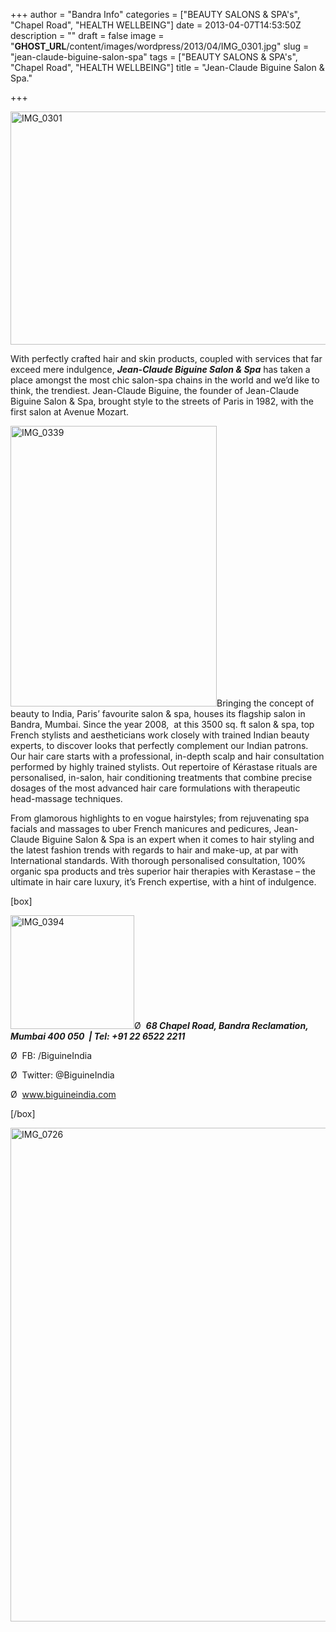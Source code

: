 +++
author = "Bandra Info"
categories = ["BEAUTY SALONS &amp; SPA's", "Chapel Road", "HEALTH WELLBEING"]
date = 2013-04-07T14:53:50Z
description = ""
draft = false
image = "__GHOST_URL__/content/images/wordpress/2013/04/IMG_0301.jpg"
slug = "jean-claude-biguine-salon-spa"
tags = ["BEAUTY SALONS &amp; SPA's", "Chapel Road", "HEALTH WELLBEING"]
title = "Jean-Claude Biguine Salon & Spa."

+++


<p><a href="https://i1.wp.com/bandra.info/wp-content/uploads/2013/04/IMG_0301.jpg?ssl=1"><img loading="lazy" class="aligncenter size-full wp-image-372" alt="IMG_0301" src="https://i1.wp.com/bandra.info/wp-content/uploads/2013/04/IMG_0301.jpg?resize=550%2C373&#038;ssl=1" width="550" height="373" srcset="https://i1.wp.com/bandra.info/wp-content/uploads/2013/04/IMG_0301.jpg?w=550&amp;ssl=1 550w, https://i1.wp.com/bandra.info/wp-content/uploads/2013/04/IMG_0301.jpg?resize=300%2C203&amp;ssl=1 300w" sizes="(max-width: 550px) 100vw, 550px" data-recalc-dims="1" /></a></p>
<p>With perfectly crafted hair and skin products, coupled with services that far exceed mere indulgence, <b><i>Jean-Claude Biguine Salon &amp; Spa</i></b> has taken a place amongst the most chic salon-spa chains in the world and we&#8217;d like to think, the trendiest. Jean-Claude Biguine, the founder of Jean-Claude Biguine Salon &amp; Spa, brought style to the streets of Paris in 1982, with the first salon at Avenue Mozart.</p>
<p><a href="https://i2.wp.com/bandra.info/wp-content/uploads/2013/04/IMG_0339.jpg?ssl=1"><img loading="lazy" class=" wp-image-373 alignright" alt="IMG_0339" src="https://i2.wp.com/bandra.info/wp-content/uploads/2013/04/IMG_0339.jpg?resize=330%2C449&#038;ssl=1" width="330" height="449" srcset="https://i2.wp.com/bandra.info/wp-content/uploads/2013/04/IMG_0339.jpg?w=550&amp;ssl=1 550w, https://i2.wp.com/bandra.info/wp-content/uploads/2013/04/IMG_0339.jpg?resize=220%2C300&amp;ssl=1 220w" sizes="(max-width: 330px) 100vw, 330px" data-recalc-dims="1" /></a>Bringing the concept of beauty to India, Paris’ favourite salon &amp; spa, houses its flagship salon in Bandra, Mumbai. Since the year 2008,  at this 3500 sq. ft salon &amp; spa, top French stylists and aestheticians work closely with trained Indian beauty experts, to discover looks that perfectly complement our Indian patrons. Our hair care starts with a professional, in-depth scalp and hair consultation performed by highly trained stylists. Out repertoire of Kérastase rituals are personalised, in-salon, hair conditioning treatments that combine precise dosages of the most advanced hair care formulations with therapeutic head-massage techniques.</p>
<p>From glamorous highlights to en vogue hairstyles; from rejuvenating spa facials and massages to uber French manicures and pedicures, Jean-Claude Biguine Salon &amp; Spa is an expert when it comes to hair styling and the latest fashion trends with regards to hair and make-up, at par with International standards. With thorough personalised consultation, 100% organic spa products and très superior hair therapies with Kerastase – the ultimate in hair care luxury, it’s French expertise, with a hint of indulgence.</p>
<p>[box]</p>
<p><a href="https://i0.wp.com/bandra.info/wp-content/uploads/2013/04/IMG_0394.jpg?ssl=1"><img loading="lazy" class="alignright  wp-image-374" alt="IMG_0394" src="https://i0.wp.com/bandra.info/wp-content/uploads/2013/04/IMG_0394.jpg?resize=198%2C182&#038;ssl=1" width="198" height="182" srcset="https://i0.wp.com/bandra.info/wp-content/uploads/2013/04/IMG_0394.jpg?w=550&amp;ssl=1 550w, https://i0.wp.com/bandra.info/wp-content/uploads/2013/04/IMG_0394.jpg?resize=300%2C276&amp;ssl=1 300w" sizes="(max-width: 198px) 100vw, 198px" data-recalc-dims="1" /></a>Ø  <b><i>68 Chapel Road, Bandra Reclamation, Mumbai 400 050  | Tel: +91 22 6522 2211</i></b></p>
<p>Ø  FB: /BiguineIndia</p>
<p>Ø  Twitter: @BiguineIndia</p>
<p>Ø  <a href="https://www.biguineindia.com/">www.biguineindia.com</a></p>
<p>[/box]</p>
<p><a href="https://i1.wp.com/bandra.info/wp-content/uploads/2013/04/IMG_0726.jpg?ssl=1"><img loading="lazy" class="aligncenter size-full wp-image-376" alt="IMG_0726" src="https://i1.wp.com/bandra.info/wp-content/uploads/2013/04/IMG_0726.jpg?resize=550%2C790&#038;ssl=1" width="550" height="790" srcset="https://i1.wp.com/bandra.info/wp-content/uploads/2013/04/IMG_0726.jpg?w=550&amp;ssl=1 550w, https://i1.wp.com/bandra.info/wp-content/uploads/2013/04/IMG_0726.jpg?resize=208%2C300&amp;ssl=1 208w" sizes="(max-width: 550px) 100vw, 550px" data-recalc-dims="1" /></a></p>
<p>&nbsp;</p>



